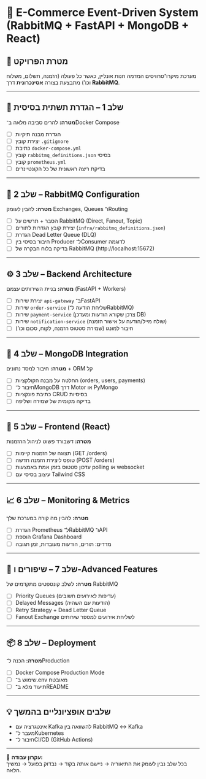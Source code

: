 # 🛒 E-Commerce Event-Driven System (RabbitMQ + FastAPI + MongoDB + React)

## 🎯 מטרת הפרויקט
מערכת מיקרו־סרוויסים המדמה חנות אונליין,
כאשר כל פעולה (הזמנה, תשלום, משלוח וכו’) מתבצעת בצורה **אסינכרונית** דרך **RabbitMQ**.

---

## 🧱 שלב 1 – הגדרת תשתית בסיסית
**מטרה:** להרים סביבה מלאה ב־Docker Compose

- [ ] הגדרת מבנה תיקיות
- [ ] יצירת קובץ `.gitignore`
- [ ] כתיבת `docker-compose.yml`
- [ ] קובץ `rabbitmq_definitions.json` בסיסי
- [ ] קובץ `prometheus.yml`
- [ ] בדיקת ריצה ראשונית של כל הקונטיינרים

---

## 🐇 שלב 2 – RabbitMQ Configuration
**מטרה:** להבין לעומק Exchanges, Queues ו־Routing

- [ ] הסבר + תרשים על RabbitMQ (Direct, Fanout, Topic)
- [ ] יצירת קובץ הגדרות לתורים (`infra/rabbitmq_definitions.json`)
- [ ] הגדרת Dead Letter Queue (DLQ)
- [ ] חיבור בסיסי בין Producer ל־Consumer לדוגמה
- [ ] בדיקה בלוח הבקרה של RabbitMQ (http://localhost:15672)

---

## ⚙️ שלב 3 – Backend Architecture
**מטרה:** בניית השירותים עצמם (FastAPI + Workers)

- [ ] יצירת שירות `api-gateway` ב־FastAPI
- [ ] שירות `order-service` (שליחת הודעה ל־RabbitMQ)
- [ ] שירות `payment-service` (צרכן שקורא הודעות ומעדכן DB)
- [ ] שירות `notification-service` (שולח מייל/הודעה על אישור הזמנה)
- [ ] חיבור למונגו (שמירת סטטוס הזמנה, לקוח, סכום וכו’)

---

## 🍃 שלב 4 – MongoDB Integration
**מטרה:** חיבור למסד נתונים + ORM קל

- [ ] החלטה על מבנה הקולקציות (orders, users, payments)
- [ ] חיבור ל־MongoDB דרך Motor או PyMongo
- [ ] כתיבת פונקציות CRUD בסיסיות
- [ ] בדיקה מקומית של שמירה ושליפה

---

## 🧭 שלב 5 – Frontend (React)
**מטרה:** דשבורד פשוט לניהול ההזמנות

- [ ] תצוגה של הזמנות קיימות (GET /orders)
- [ ] טופס ליצירת הזמנה חדשה (POST /orders)
- [ ] עדכון סטטוס בזמן אמת באמצעות polling או websocket
- [ ] עיצוב בסיסי עם Tailwind CSS

---

## 📈 שלב 6 – Monitoring & Metrics
**מטרה:** להבין מה קורה במערכת שלך

- [ ] הגדרת Prometheus ל־RabbitMQ ו־API
- [ ] הוספת Grafana Dashboard
- [ ] מדדים: תורים, הודעות מעובדות, זמן תגובה

---

## 🚀 שלב 7 – שיפורים ו-Advanced Features
**מטרה:** לשלב קונספטים מתקדמים של RabbitMQ

- [ ] Priority Queues (עדיפות לאירועים חשובים)
- [ ] Delayed Messages (הודעות עם השהיה)
- [ ] Retry Strategy + Dead Letter Queue
- [ ] Fanout Exchange לשליחת אירועים למספר שירותים

---

## 📦 שלב 8 – Deployment
**מטרה:** הכנה ל־Production

- [ ] Docker Compose Production Mode
- [ ] שימוש ב־.env מאובטח
- [ ] תיעוד מלא ב־README

---

## 💡 שלבים אופציונליים בהמשך
- אינטגרציה עם Kafka להשוואה בין RabbitMQ ↔ Kafka
- מעבר ל־Kubernetes
- חיבור ל־CI/CD (GitHub Actions)

---

🧭 **עקרון עבודה:**  
בכל שלב נבין לעומק את התיאוריה → ניישם אותה בקוד → נבדוק בפועל → נמשיך הלאה.

